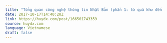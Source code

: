 ```yaml
---
title: "Tổng quan công nghệ thông tin Nhật Bản (phần 1: từ quá khư đến hiện tại)"
date: 2017-10-17T14:40:20Z
link: https://huydx.com/post/166501743359
source: huydx.com
language: Vietnamese
draft: false
---
```

